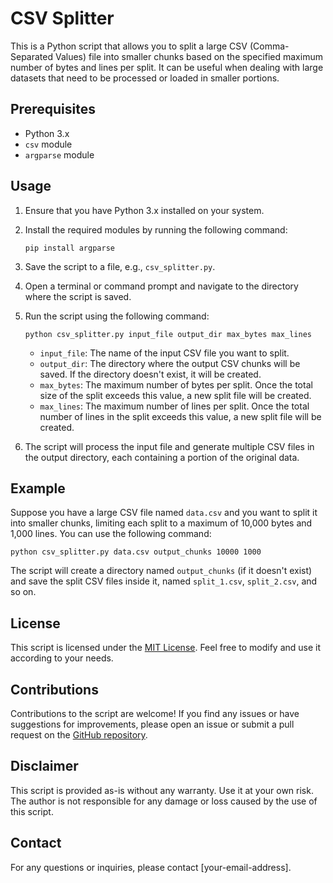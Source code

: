 # CSV Splitter

This is a Python script that allows you to split a large CSV (Comma-Separated Values) file into smaller chunks based on the specified maximum number of bytes and lines per split. It can be useful when dealing with large datasets that need to be processed or loaded in smaller portions.

## Prerequisites

- Python 3.x
- `csv` module
- `argparse` module

## Usage

1. Ensure that you have Python 3.x installed on your system.
2. Install the required modules by running the following command:
   ```
   pip install argparse
   ```
3. Save the script to a file, e.g., `csv_splitter.py`.
4. Open a terminal or command prompt and navigate to the directory where the script is saved.
5. Run the script using the following command:

   ```
   python csv_splitter.py input_file output_dir max_bytes max_lines
   ```

   - `input_file`: The name of the input CSV file you want to split.
   - `output_dir`: The directory where the output CSV chunks will be saved. If the directory doesn't exist, it will be created.
   - `max_bytes`: The maximum number of bytes per split. Once the total size of the split exceeds this value, a new split file will be created.
   - `max_lines`: The maximum number of lines per split. Once the total number of lines in the split exceeds this value, a new split file will be created.

6. The script will process the input file and generate multiple CSV files in the output directory, each containing a portion of the original data.

## Example

Suppose you have a large CSV file named `data.csv` and you want to split it into smaller chunks, limiting each split to a maximum of 10,000 bytes and 1,000 lines. You can use the following command:

```
python csv_splitter.py data.csv output_chunks 10000 1000
```

The script will create a directory named `output_chunks` (if it doesn't exist) and save the split CSV files inside it, named `split_1.csv`, `split_2.csv`, and so on.

## License

This script is licensed under the [MIT License](LICENSE). Feel free to modify and use it according to your needs.

## Contributions

Contributions to the script are welcome! If you find any issues or have suggestions for improvements, please open an issue or submit a pull request on the [GitHub repository](https://github.com/your-repo-url).

## Disclaimer

This script is provided as-is without any warranty. Use it at your own risk. The author is not responsible for any damage or loss caused by the use of this script.

## Contact

For any questions or inquiries, please contact [your-email-address].
